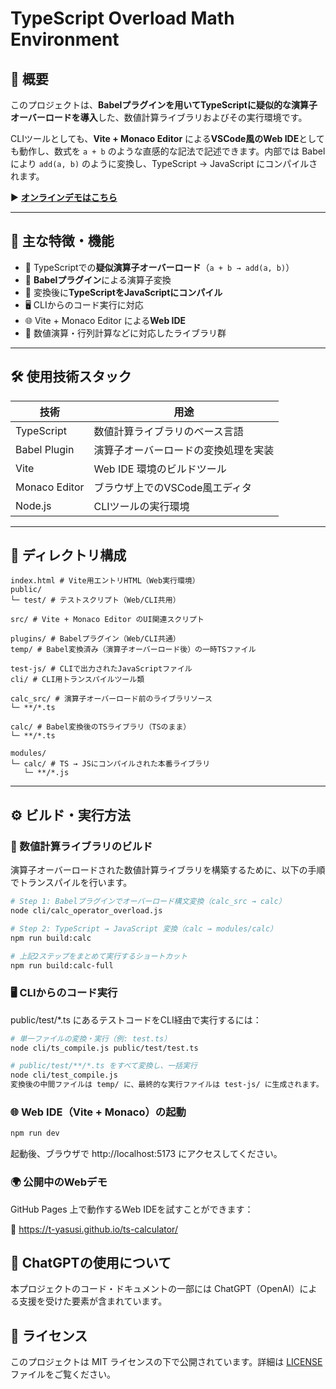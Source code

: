 # TypeScript Overload Math Environment

## 📝 概要

このプロジェクトは、**Babelプラグインを用いてTypeScriptに疑似的な演算子オーバーロードを導入**した、数値計算ライブラリおよびその実行環境です。

CLIツールとしても、**Vite + Monaco Editor** による**VSCode風のWeb IDE**としても動作し、数式を `a + b` のような直感的な記法で記述できます。内部では Babel により `add(a, b)` のように変換し、TypeScript → JavaScript にコンパイルされます。

▶️ **[オンラインデモはこちら](https://t-yasusi.github.io/ts-calculator/)**

---

## 🚀 主な特徴・機能

- 🔁 TypeScriptでの**疑似演算子オーバーロード**（`a + b → add(a, b)`）
- 🔧 **Babelプラグイン**による演算子変換
- 🔄 変換後に**TypeScriptをJavaScriptにコンパイル**
- 🖥️ CLIからのコード実行に対応
- 🌐 Vite + Monaco Editor による**Web IDE**
- 📐 数値演算・行列計算などに対応したライブラリ群

---

## 🛠️ 使用技術スタック

| 技術           | 用途                                         |
|----------------|----------------------------------------------|
| TypeScript     | 数値計算ライブラリのベース言語               |
| Babel Plugin   | 演算子オーバーロードの変換処理を実装         |
| Vite           | Web IDE 環境のビルドツール                   |
| Monaco Editor  | ブラウザ上でのVSCode風エディタ               |
| Node.js        | CLIツールの実行環境                          |

---

## 📁 ディレクトリ構成

```
index.html # Vite用エントリHTML（Web実行環境）
public/
└─ test/ # テストスクリプト（Web/CLI共用）

src/ # Vite + Monaco Editor のUI関連スクリプト

plugins/ # Babelプラグイン（Web/CLI共通）
temp/ # Babel変換済み（演算子オーバーロード後）の一時TSファイル

test-js/ # CLIで出力されたJavaScriptファイル
cli/ # CLI用トランスパイルツール類

calc_src/ # 演算子オーバーロード前のライブラリソース
└─ **/*.ts

calc/ # Babel変換後のTSライブラリ（TSのまま）
└─ **/*.ts

modules/
└─ calc/ # TS → JSにコンパイルされた本番ライブラリ
   └─ **/*.js
```

---

## ⚙️ ビルド・実行方法

### 🔧 数値計算ライブラリのビルド

演算子オーバーロードされた数値計算ライブラリを構築するために、以下の手順でトランスパイルを行います。

```bash
# Step 1: Babelプラグインでオーバーロード構文変換（calc_src → calc）
node cli/calc_operator_overload.js

# Step 2: TypeScript → JavaScript 変換（calc → modules/calc）
npm run build:calc

# 上記2ステップをまとめて実行するショートカット
npm run build:calc-full
```

### 🖥️ CLIからのコード実行
public/test/*.ts にあるテストコードをCLI経由で実行するには：

```bash
# 単一ファイルの変換・実行（例: test.ts）
node cli/ts_compile.js public/test/test.ts

# public/test/**/*.ts をすべて変換し、一括実行
node cli/test_compile.js
変換後の中間ファイルは temp/ に、最終的な実行ファイルは test-js/ に生成されます。
```

### 🌐 Web IDE（Vite + Monaco）の起動
```bash
npm run dev
```
起動後、ブラウザで http://localhost:5173 にアクセスしてください。

### 🌍 公開中のWebデモ
GitHub Pages 上で動作するWeb IDEを試すことができます：

🔗 https://t-yasusi.github.io/ts-calculator/

## 💬 ChatGPTの使用について

本プロジェクトのコード・ドキュメントの一部には ChatGPT（OpenAI）による支援を受けた要素が含まれています。


## 🪪 ライセンス

このプロジェクトは MIT ライセンスの下で公開されています。詳細は [LICENSE](./LICENSE) ファイルをご覧ください。


